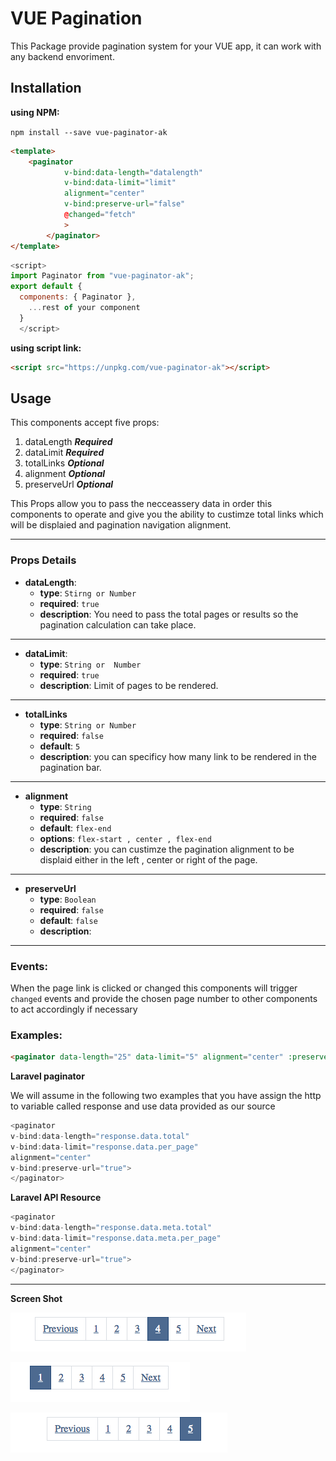 # VUE Pagination

This Package provide pagination system for your VUE app, it can work with any backend envoriment.
 
## Installation

**using NPM:**

`npm install --save vue-paginator-ak`

```html
<template>
	<paginator
			v-bind:data-length="datalength"
			v-bind:data-limit="limit"
			alignment="center"
			v-bind:preserve-url="false"
			@changed="fetch"
			>
		</paginator>
</template>
```

```javascript
<script>
import Paginator from "vue-paginator-ak";
export default {
  components: { Paginator },
	...rest of your component
  }
  </script>
```

**using script link:**

```html
<script src="https://unpkg.com/vue-paginator-ak"></script>
```

## Usage

This components accept five props:

1. dataLength ***Required***
2. dataLimit ***Required***
3. totalLinks ***Optional*** 
4. alignment ***Optional*** 
5. preserveUrl ***Optional***

This Props  allow you to pass the necceassery data in order this components to operate and give you the ability to custimze total links which will be displaied and pagination navigation alignment. 

---
### Props Details 

- **dataLength**: 
  - **type**: `Stirng or Number`
  - **required**: `true`
  - **description**: You need to pass the total pages or results so the pagination calculation can take place. 
---
- **dataLimit**: 
  - **type**: `String or  Number`
  - **required**: `true`
  - **description**: Limit of pages to be rendered. 
---
- **totalLinks**
  - **type**: `String or Number`
  - **required**: `false`
  - **default**: `5`
  - **description**: you can specificy how many link to be rendered in the pagination bar.
---
- **alignment**
  - **type**: `String`
  - **required**: `false`
  - **default**: `flex-end`
  - **options**: `flex-start , center , flex-end`
  - **description**: you can custimze the pagination alignment to be displaid either in the left , center or right of the page. 
 ---
- **preserveUrl**
  - **type**: `Boolean`
  - **required**: `false`
  - **default**: `false`
  - **description**:

---

### Events:

When the page link is clicked or changed this components will trigger ``changed`` events and provide the chosen page number to other components to act accordingly if necessary


### Examples:


```html
<paginator data-length="25" data-limit="5" alignment="center" :preserve-url="true"></paginator>
```


**Laravel paginator**

We will assume in the following two examples that you have assign the http to variable called response and use data provided as our source


 ```javascript
<paginator
 v-bind:data-length="response.data.total" 
 v-bind:data-limit="response.data.per_page" 
 alignment="center" 
 v-bind:preserve-url="true">
 </paginator>
```
 
 **Laravel API Resource**

 ```javascript
<paginator
 v-bind:data-length="response.data.meta.total" 
 v-bind:data-limit="response.data.meta.per_page" 
 alignment="center" 
 v-bind:preserve-url="true">
 </paginator>
```
 ---

 **Screen Shot**


![Screen Shot 1](src/screenshots/ScreenShot-1.png)


![Screen Shot 2](src/screenshots/ScreenShot-2.png)

![Screen Shot 3](src/screenshots/ScreenShot-3.png)